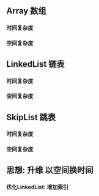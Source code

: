 ## Array 数组

#### 时间复杂度
#### 空间复杂度

## LinkedList 链表

#### 时间复杂度
#### 空间复杂度

## SkipList 跳表

#### 时间复杂度
#### 空间复杂度



## 思想: 升维 以空间换时间

#### 优化LinkedList: 增加索引
